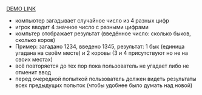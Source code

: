 [DEMO LINK](https://aleksey-10.github.io/js_game-bnc/)

- компьютер загадывает случайное число из 4 разных цифр
- игрок вводит 4 значное число с разными цифрами
- компьтер отображает результат (введённое число: сколько быков, сколько коров)
- Пример: загадано 1234, введено 1345, результат: 1 бык (единица угадана на своём месте) и 2 коровы (3 и 4 присутствуют но не на своих местах)
- всё повторяется до тех пор пока пользователь не угадает либо не отменит ввод
- перед очередной попыткой пользователь должен видеть результаты всех предыдущих попыток (чтобы удобнее было думать над новой)